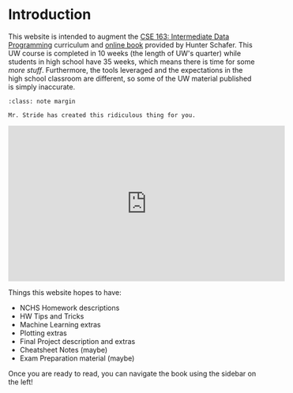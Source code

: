 
# <i class="fas fa-hand-sparkles fa-fw"></i> Introduction

This website is intended to augment the [CSE 163: Intermediate Data Programming](https://courses.cs.washington.edu/courses/cse163) curriculum and [online book](https://cse163.github.io/book) provided by Hunter Schafer. This UW course is completed in 10 weeks (the length of UW's quarter) while students in high school have 35 weeks, which means there is time for some _more stuff_. Furthermore, the tools leveraged and the expectations in the high school classroom are different, so some of the UW material published is simply inaccurate. 

```{admonition} Note
:class: note margin

Mr. Stride has created this ridiculous thing for you.
```

<div>
    <iframe width="560" height="315" src="https://www.youtube.com/embed/tHU1uoR8L30" title="YouTube video player" frameborder="0" allow="accelerometer; autoplay; clipboard-write; encrypted-media; gyroscope; picture-in-picture; web-share" allowfullscreen></iframe>
</div>

Things this website hopes to have:
* NCHS Homework descriptions
* HW Tips and Tricks
* Machine Learning extras
* Plotting extras
* Final Project description and extras
* Cheatsheet Notes (maybe)
* Exam Preparation material (maybe)

Once you are ready to read, you can navigate the book using the sidebar on the left!
